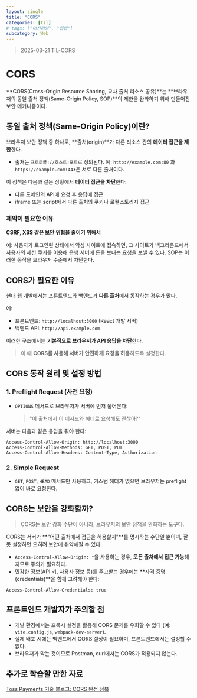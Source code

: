 ```yaml
---
layout: single
title: "CORS"
categories: [til]
# tags: ["머신러닝", "웹앱"]
subcategory: Web
---
```


> 2025-03-21 TIL-CORS

# CORS

**CORS(Cross-Origin Resource Sharing, 교차 출처 리소스 공유)**는 **브라우저의 동일 출처 정책(Same-Origin Policy, SOP)**의 제한을 완화하기 위해 만들어진 보안 메커니즘이다.

## 동일 출처 정책(Same-Origin Policy)이란?

브라우저 보안 정책 중 하나로, **출처(origin)**가 다른 리소스 간의 **데이터 접근을 제한**한다.

- 출처는 `프로토콜://호스트:포트`로 정의된다.
  예: `http://example.com:80` 과 `https://example.com:443`은 서로 다른 출처이다.

이 정책은 다음과 같은 상황에서 **데이터 접근을 차단**한다:

- 다른 도메인의 API에 요청 후 응답에 접근
- iframe 또는 script에서 다른 출처의 쿠키나 로컬스토리지 접근

### 제약이 필요한 이유

**CSRF, XSS 같은 보안 위협을 줄이기 위해서**

예: 사용자가 로그인된 상태에서 악성 사이트에 접속하면, 그 사이트가 백그라운드에서 사용자의 세션 쿠키를 이용해 은행 서버에 돈을 보내는 요청을 보낼 수 있다. SOP는 이러한 동작을 브라우저 수준에서 차단한다.

## CORS가 필요한 이유

현대 웹 개발에서는 프론트엔드와 백엔드가 **다른 출처**에서 동작하는 경우가 많다.

예:

- 프론트엔드: `http://localhost:3000` (React 개발 서버)
- 백엔드 API: `http://api.example.com`

이러한 구조에서는 **기본적으로 브라우저가 API 응답을 차단**한다.

> 이 때 **CORS를 사용해 서버가 안전하게 요청을 허용**하도록 설정한다.

## CORS 동작 원리 및 설정 방법

### 1. Preflight Request (사전 요청)

- `OPTIONS` 메서드로 브라우저가 서버에 먼저 물어본다:
  > "이 출처에서 이 메서드와 헤더로 요청해도 괜찮아?"

서버는 다음과 같은 응답을 줘야 한다:

```
Access-Control-Allow-Origin: http://localhost:3000
Access-Control-Allow-Methods: GET, POST, PUT
Access-Control-Allow-Headers: Content-Type, Authorization
```

### 2. Simple Request

- `GET`, `POST`, `HEAD` 메서드만 사용하고, 커스텀 헤더가 없으면 브라우저는 preflight 없이 바로 요청한다.

## CORS는 보안을 강화할까?

> CORS는 보안 강화 수단이 아니라, 브라우저의 보안 정책을 완화하는 도구다.

CORS는 서버가 **"어떤 출처에서 접근을 허용할지"**를 명시하는 수단일 뿐이며, 잘못 설정하면 오히려 보안에 취약해질 수 있다.

- `Access-Control-Allow-Origin: *`을 사용하는 경우, **모든 출처에서 접근 가능**해지므로 주의가 필요하다.
- 민감한 정보(API 키, 사용자 정보 등)를 주고받는 경우에는 **자격 증명(credentials)**을 함께 고려해야 한다:

```
Access-Control-Allow-Credentials: true
```

## 프론트엔드 개발자가 주의할 점

- 개발 환경에서는 프록시 설정을 활용해 CORS 문제를 우회할 수 있다 (예: `vite.config.js`, `webpack-dev-server`).
- 실제 배포 시에는 백엔드에서 CORS 설정이 필요하며, 프론트엔드에서는 설정할 수 없다.
- 브라우저가 막는 것이므로 Postman, curl에서는 CORS가 적용되지 않는다.

## 추가로 학습할 만한 자료

[Toss Payments 기술 블로그: CORS 완전 정복](https://toss.tech/article/cors)
